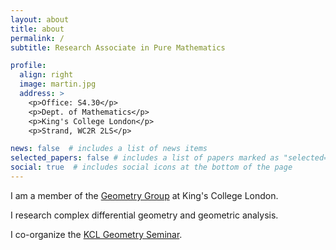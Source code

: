 ```yaml
---
layout: about
title: about
permalink: /
subtitle: Research Associate in Pure Mathematics

profile:
  align: right
  image: martin.jpg
  address: >
    <p>Office: S4.30</p>
    <p>Dept. of Mathematics</p>
    <p>King's College London</p>
    <p>Strand, WC2R 2LS</p>

news: false  # includes a list of news items
selected_papers: false # includes a list of papers marked as "selected={true}"
social: true  # includes social icons at the bottom of the page
---
```


I am a member of the [Geometry Group](https://www.kcl.ac.uk/research/geometry) at King's College London.

I research complex differential geometry and geometric analysis.

I co-organize the [KCL Geometry Seminar](https://sites.google.com/view/kclgeometryseminar/home?authuser=0).
